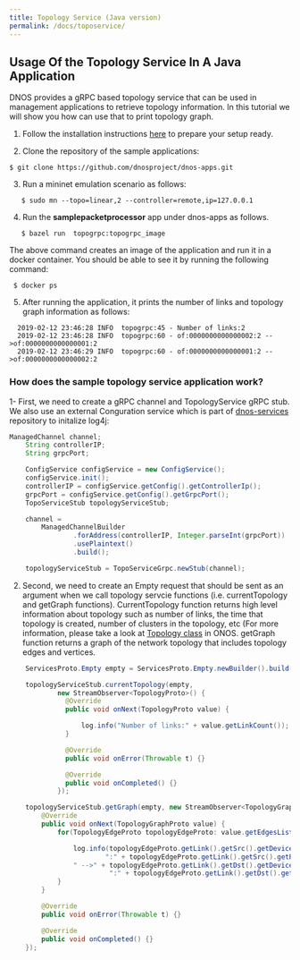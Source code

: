```yaml
---
title: Topology Service (Java version)
permalink: /docs/toposervice/
---
```


## Usage Of the Topology Service In A Java Application

DNOS provides a gRPC based topology service that can be used in management applications 
to retrieve topology information. In this tutorial we will show you how can use that to print topology graph. 

1. Follow the installation instructions [here](https://dnosproject.github.io/docs/home/) to prepare your setup ready.

2. Clone the repository of the sample applications:
```console
$ git clone https://github.com/dnosproject/dnos-apps.git
```

3. Run a mininet emulation scenario as follows:
```console
   $ sudo mn --topo=linear,2 --controller=remote,ip=127.0.0.1
```

4. Run the **samplepacketprocessor** app under dnos-apps as follows.
```console
   $ bazel run  topogrpc:topogrpc_image 
```
The above command creates an image of the application and run it in a docker container. You should be able to see it by running the following command: 
```console
 $ docker ps
```

5. After running the application, it prints the number of links and topology graph information as follows: 
```console
  2019-02-12 23:46:28 INFO  topogrpc:45 - Number of links:2
  2019-02-12 23:46:28 INFO  topogrpc:60 - of:0000000000000002:2 -->of:0000000000000001:2
  2019-02-12 23:46:29 INFO  topogrpc:60 - of:0000000000000001:2 -->of:0000000000000002:2
``` 

### How does the sample topology service application work? 

1- First, we need to create a gRPC channel and TopologyService gRPC stub. We also use an external Conguration service which is part of [dnos-services](https://github.com/dnosproject/dnos-services.git) repository to initalize log4j: 
```java
ManagedChannel channel;
    String controllerIP;
    String grpcPort;

    ConfigService configService = new ConfigService();
    configService.init();
    controllerIP = configService.getConfig().getControllerIp();
    grpcPort = configService.getConfig().getGrpcPort();
    TopoServiceStub topologyServiceStub;

    channel =
        ManagedChannelBuilder
                .forAddress(controllerIP, Integer.parseInt(grpcPort))
                .usePlaintext()
                .build();

    topologyServiceStub = TopoServiceGrpc.newStub(channel);
``` 

2. Second, we need to create an Empty request that should be sent as an argument when we call topology servcie functions (i.e. currentTopology and getGraph functions). CurrentTopology function returns high level information about topology such as number of links, the time that topology is created, number of clusters in the topology, etc (For more information, please take a look at [Topology class](http://api.onosproject.org/1.2.1/org/onosproject/net/topology/Topology.html) in ONOS. getGraph function returns a graph of the network topology that includes topology edges and vertices.  
```java
    ServicesProto.Empty empty = ServicesProto.Empty.newBuilder().build();

    topologyServiceStub.currentTopology(empty,
            new StreamObserver<TopologyProto>() {
              @Override
              public void onNext(TopologyProto value) {

                  log.info("Number of links:" + value.getLinkCount());
              }

              @Override
              public void onError(Throwable t) {}

              @Override
              public void onCompleted() {}
            });

    topologyServiceStub.getGraph(empty, new StreamObserver<TopologyGraphProto>() {
        @Override
        public void onNext(TopologyGraphProto value) {
            for(TopologyEdgeProto topologyEdgeProto: value.getEdgesList()) {

                log.info(topologyEdgeProto.getLink().getSrc().getDeviceId() +
                        ":" + topologyEdgeProto.getLink().getSrc().getPortNumber() +
                " -->" + topologyEdgeProto.getLink().getDst().getDeviceId() +
                         ":" + topologyEdgeProto.getLink().getDst().getPortNumber());
            }
        }

        @Override
        public void onError(Throwable t) {}

        @Override
        public void onCompleted() {}
    });
```
